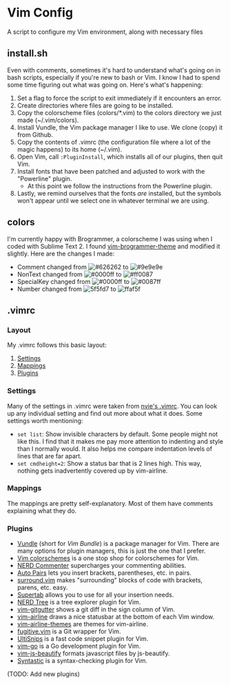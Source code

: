 # Vim Config
A script to configure my Vim environment, along with necessary files

## install.sh
Even with comments, sometimes it's hard to understand what's going on in bash
scripts, especially if you're new to bash or Vim. I know I had to spend some time figuring
out what was going on. Here's what's happening:

1. Set a flag to force the script to exit immediately if it encounters an error.
2. Create directories where files are going to be installed.
3. Copy the colorscheme files (colors/\*.vim) to the colors directory we just made (~/.vim/colors).
4. Install Vundle, the Vim package manager I like to use. We clone (copy) it from Github.
5. Copy the contents of .vimrc (the configuration file where a lot of the magic happens) to its home (~/.vim).
6. Open Vim, call `:PluginInstall`, which installs all of our plugins, then quit Vim.
7. Install fonts that have been patched and adjusted to work with the "Powerline" plugin.
   + At this point we follow the instructions from the Powerline plugin.
8. Lastly, we remind ourselves that the fonts _are_ installed, but the symbols won't appear until
   we select one in whatever terminal we are using.

## colors
I'm currently happy with Brogrammer, a colorscheme I was using when I coded with Sublime
Text 2. I found [vim-brogrammer-theme] and modified it slightly. Here are the changes I made:
+ Comment changed from ![#626262][comment-original] to ![#9e9e9e][comment-new]
+ NonText changed from ![#0000ff][nontext-original] to ![#ff0087][nontext-new]
+ SpecialKey changed from ![#0000ff][specialkey-original] to ![#0087ff][specialkey-new]
+ Number changed from ![5f5fd7][number-original] to ![ffaf5f][number-new]

[vim-brogrammer-theme]: https://github.com/marciomazza/vim-brogrammer-theme
[comment-original]: https://placehold.it/15/626262/000000?text=+ "#626262"
[comment-new]: https://placehold.it/15/9e9e9e/000000?text=+ "#9e9e9e"
[nontext-original]: https://placehold.it/15/0000ff/000000?text=+ "#0000ff"
[nontext-new]: https://placehold.it/15/ff0087/000000?text=+ "#ff0087"
[specialkey-original]: https://placehold.it/15/0000ff/000000?text=+ "#0000ff"
[specialkey-new]: https://placehold.it/15/0087ff/000000?text=+ "#0087ff"
[number-original]: https://placehold.it/15/5f5fd7/?text=+ "#5f5fd7"
[number-new]: https://placehold.it/15/ffaf5f/?text=+ "#ffaf5f"

## .vimrc
### Layout
My .vimrc follows this basic layout:
1. [Settings](https://github.com/jkclark/Vim-Setup/blob/master/.vimrc#L8)
2. [Mappings](https://github.com/jkclark/Vim-Setup/blob/master/.vimrc#L102)
3. [Plugins](https://github.com/jkclark/Vim-Setup/blob/master/.vimrc#L136)

### Settings
Many of the settings in .vimrc were taken from [nvie's .vimrc](https://github.com/nvie/vimrc/blob/master/vimrc).
You can look up any individual setting and find out more about what it does. Some settings worth mentioning:
+ `set list`: Show invisible characters by default. Some people might not like this. I find that it makes me
pay more attention to indenting and style than I normally would. It also helps me compare indentation levels
of lines that are far apart.
+ `set cmdheight=2`: Show a status bar that is 2 lines high. This way, nothing gets inadvertently covered up
by vim-airline.

### Mappings
The mappings are pretty self-explanatory. Most of them have comments explaining what they do.

### Plugins
+ [Vundle][Vundle] (short for _Vim Bundle_) is a package manager for Vim. There are many options for plugin managers, this is
just the one that I prefer.
+ [Vim colorschemes][Vim colorschemes] is a one stop shop for colorschemes for Vim.
+ [NERD Commenter][NERD Commenter] supercharges your commenting abilities.
+ [Auto Pairs][Auto Pairs] lets you insert brackets, parentheses, etc. in pairs.
+ [surround.vim][Surround.vim] makes "surrounding" blocks of code with brackets, parens, etc. easy.
+ [Supertab][Supertab] allows you to use <Tab> for all your insertion needs.
+ [NERD Tree][NERD Tree] is a tree explorer plugin for Vim.
+ [vim-gitgutter][vim-gitgutter] shows a git diff in the sign column of Vim.
+ [vim-airline][vim-airline] draws a nice statusbar at the bottom of each Vim window.
+ [vim-airline-themes][vim-airline-themes] are themes for vim-airline.
+ [fugitive.vim][fugitive.vim] is a Git wrapper for Vim.
+ [UltiSnips][UltiSnips] is a fast code snippet plugin for Vim.
+ [vim-go][vim-go] is a Go development plugin for Vim.
+ [vim-js-beautify][vim-js-beautify] formats javascript files by js-beautify.
+ [Syntastic][Syntastic] is a syntax-checking plugin for Vim.

[Vundle]: https://github.com/VundleVim/Vundle.vim
[Vim colorschemes]: https://github.com/flazz/vim-colorschemes
[NERD Commenter]: https://github.com/scrooloose/nerdcommenter
[Auto Pairs]: https://github.com/jiangmiao/auto-pairs
[surround.vim]: https://github.com/tpope/vim-surround
[Supertab]: https://github.com/ervandew/supertab
[NERD Tree]: https://github.com/scrooloose/nerdtree
[vim-gitgutter]: https://github.com/airblade/vim-gitgutter
[vim-airline]: https://github.com/vim-airline/vim-airline
[vim-airline-themes]: https://github.com/vim-airline/vim-airline-themes
[fugitive.vim]: https://github.com/tpope/vim-fugitive
[UltiSnips]: https://github.com/SirVer/ultisnips
[vim-go]: https://github.com/fatih/vim-go
[vim-js-beautify]: https://github.com/maksimr/vim-jsbeautify
[Syntastic]: https://github.com/vim-syntastic/syntastic

(TODO: Add new plugins)
